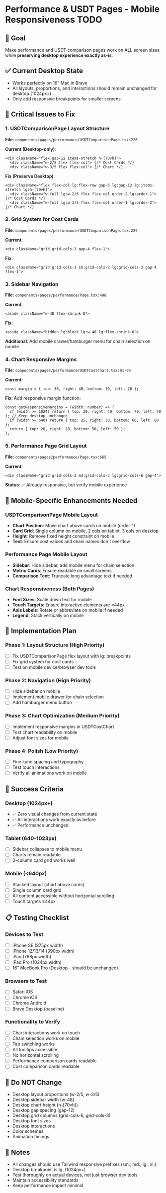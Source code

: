 # Performance & USDT Pages - Mobile Responsiveness TODO

## 🎯 Goal
Make performance and USDT comparison pages work on ALL screen sizes while **preserving desktop experience exactly as-is**.

## ✅ Current Desktop State
- Works perfectly on 16" Mac in Brave
- All layouts, proportions, and interactions should remain unchanged for desktop (1024px+)
- Only add responsive breakpoints for smaller screens

## 🚨 Critical Issues to Fix

### 1. USDTComparisonPage Layout Structure
**File**: `components/pages/performance/USDTComparisonPage.tsx:226`

**Current (Desktop-only)**:
```tsx
<div className="flex gap-12 items-stretch h-[70vh]">
  <div className="w-2/5 flex flex-col"> {/* Cost Cards */}
  <div className="w-3/5 flex flex-col"> {/* Chart */}
```

**Fix (Preserve Desktop)**:
```tsx
<div className="flex flex-col lg:flex-row gap-6 lg:gap-12 lg:items-stretch lg:h-[70vh]">
  <div className="w-full lg:w-2/5 flex flex-col order-2 lg:order-1"> {/* Cost Cards */}
  <div className="w-full lg:w-3/5 flex flex-col order-1 lg:order-2"> {/* Chart */}
```

### 2. Grid System for Cost Cards
**File**: `components/pages/performance/USDTComparisonPage.tsx:229`

**Current**:
```tsx
<div className="grid grid-cols-3 gap-4 flex-1">
```

**Fix**:
```tsx
<div className="grid grid-cols-1 sm:grid-cols-2 lg:grid-cols-3 gap-4 flex-1">
```

### 3. Sidebar Navigation
**File**: `components/pages/performance/Page.tsx:498`

**Current**:
```tsx
<aside className="w-48 flex-shrink-0">
```

**Fix**:
```tsx
<aside className="hidden lg:block lg:w-48 lg:flex-shrink-0">
```

**Additional**: Add mobile drawer/hamburger menu for chain selection on mobile

### 4. Chart Responsive Margins
**File**: `components/pages/performance/USDTCostChart.tsx:91-94`

**Current**:
```tsx
const margin = { top: 30, right: 40, bottom: 70, left: 70 };
```

**Fix**: Add responsive margin function:
```tsx
const getResponsiveMargins = (width: number) => {
  if (width >= 1024) return { top: 30, right: 40, bottom: 70, left: 70 }; // Keep desktop unchanged
  if (width >= 640) return { top: 25, right: 30, bottom: 60, left: 60 };
  return { top: 20, right: 20, bottom: 50, left: 50 };
};
```

### 5. Performance Page Grid Layout
**File**: `components/pages/performance/Page.tsx:665`

**Current**:
```tsx
<div className="grid grid-cols-2 md:grid-cols-3 lg:grid-cols-6 gap-4">
```

**Status**: ✅ Already responsive, but verify mobile experience

## 📱 Mobile-Specific Enhancements Needed

### USDTComparisonPage Mobile Layout
- **Chart Position**: Move chart above cards on mobile (order-1)
- **Card Grid**: Single column on mobile, 2 cols on tablet, 3 cols on desktop
- **Height**: Remove fixed height constraint on mobile
- **Text**: Ensure cost values and chain names don't overflow

### Performance Page Mobile Layout
- **Sidebar**: Hide sidebar, add mobile menu for chain selection
- **Metric Cards**: Ensure readable on small screens
- **Comparison Text**: Truncate long advantage text if needed

### Chart Responsiveness (Both Pages)
- **Font Sizes**: Scale down text for mobile
- **Touch Targets**: Ensure interactive elements are ≥44px
- **Axis Labels**: Rotate or abbreviate on mobile if needed
- **Legend**: Stack vertically on mobile

## 🔧 Implementation Plan

### Phase 1: Layout Structure (High Priority)
- [ ] Fix USDTComparisonPage flex layout with lg: breakpoints
- [ ] Fix grid system for cost cards
- [ ] Test on mobile device/browser dev tools

### Phase 2: Navigation (High Priority)
- [ ] Hide sidebar on mobile
- [ ] Implement mobile drawer for chain selection
- [ ] Add hamburger menu button

### Phase 3: Chart Optimization (Medium Priority)
- [ ] Implement responsive margins in USDTCostChart
- [ ] Test chart readability on mobile
- [ ] Adjust font sizes for mobile

### Phase 4: Polish (Low Priority)
- [ ] Fine-tune spacing and typography
- [ ] Test touch interactions
- [ ] Verify all animations work on mobile

## 🎯 Success Criteria

### Desktop (1024px+)
- ✅ Zero visual changes from current state
- ✅ All interactions work exactly as before
- ✅ Performance unchanged

### Tablet (640-1023px)
- [ ] Sidebar collapses to mobile menu
- [ ] Charts remain readable
- [ ] 2-column card grid works well

### Mobile (<640px)
- [ ] Stacked layout (chart above cards)
- [ ] Single column card grid
- [ ] All content accessible without horizontal scrolling
- [ ] Touch targets ≥44px

## 📋 Testing Checklist

### Devices to Test
- [ ] iPhone SE (375px width)
- [ ] iPhone 12/13/14 (390px width)
- [ ] iPad (768px width)
- [ ] iPad Pro (1024px width)
- [ ] 16" MacBook Pro (Desktop - should be unchanged)

### Browsers to Test
- [ ] Safari iOS
- [ ] Chrome iOS
- [ ] Chrome Android
- [ ] Brave Desktop (baseline)

### Functionality to Verify
- [ ] Chart interactions work on touch
- [ ] Chain selection works on mobile
- [ ] Tab switching works
- [ ] All tooltips accessible
- [ ] No horizontal scrolling
- [ ] Performance comparison cards readable
- [ ] Cost comparison cards readable

## 🚫 Do NOT Change
- Desktop layout proportions (w-2/5, w-3/5)
- Desktop sidebar width (w-48)
- Desktop chart height (h-[70vh])
- Desktop gap spacing (gap-12)
- Desktop grid columns (grid-cols-6, grid-cols-3)
- Desktop font sizes
- Desktop interactions
- Color schemes
- Animation timings

## 📝 Notes
- All changes should use Tailwind responsive prefixes (sm:, md:, lg:, xl:)
- Desktop breakpoint is lg: (1024px+)
- Test thoroughly on actual devices, not just browser dev tools
- Maintain accessibility standards
- Keep performance impact minimal